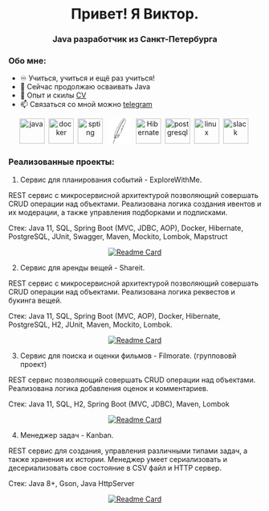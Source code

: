 <div id="header" align="center">
	<h1>Привет! Я Виктор.</h1>
	<h3>Java разработчик из Санкт-Петербурга </h3>
</div>

<!--
<div id="socials" align="center">
	<a href="https://t.me/wirt150">
		<img src="https://img.shields.io/badge/Telegram-brightgreen?style=for-the-badge&logo=telegram&logoColor=white" alt="Telegram"/>
	</a>
</div>
-->

### Обо мне:
- ♾️ Учиться, учиться и ещё раз учиться!
- 🌱 Сейчас продолжаю осваивать Java
- 📄 Опыт и скилы [CV](https://spb.hh.ru/resume/49035faaff0b5d08680039ed1f6c4155674743)
- 📫 Связаться со мной можно [telegram](https://t.me/wirt150)
       
<div id="socials" align="center">   
<img src="https://cdn.jsdelivr.net/gh/devicons/devicon/icons/java/java-original.svg" title="java" width="50" height="50"/>&nbsp;
<img src="https://cdn.jsdelivr.net/gh/devicons/devicon/icons/docker/docker-original.svg" title="docker" width="50" height="50"/>&nbsp;
<img src="https://cdn.jsdelivr.net/gh/devicons/devicon/icons/spring/spring-original.svg" title="spting" width="50" height="50"/>&nbsp;
<img src="https://raw.githubusercontent.com/devicons/devicon/1119b9f84c0290e0f0b38982099a2bd027a48bf1/icons/apache/apache-line.svg" title="Maven" width="50" height="50"/>&nbsp;
<img src="https://raw.githubusercontent.com/simple-icons/simple-icons/4ae63bc2e50725eb1500ec95b543a67101bf3bbb/icons/hibernate.svg" title="Hibernate" width="50" height="50"/>&nbsp;
<img src="https://cdn.jsdelivr.net/gh/devicons/devicon/icons/postgresql/postgresql-original.svg" title="postgresql" width="50" height="50"/>&nbsp;
<img src="https://cdn.jsdelivr.net/gh/devicons/devicon/icons/linux/linux-original.svg" title="linux" width="50" height="50"/>&nbsp;
<img src="https://cdn.jsdelivr.net/gh/devicons/devicon/icons/slack/slack-original.svg" title="slack" width="50" height="50"/>&nbsp;

</div>

### Реализованные проекты:
1) Сервис для планирования событий - ExploreWithMe.

REST сервис с микросервисной архитектурой позволяющий совершать CRUD операции над объектами. Реализована логика создания ивентов и их модерации, а также управления подборками и подписками.

Стек: Java 11, SQL, Spring Boot (MVC, JDBC, AOP), Docker, Hibernate, PostgreSQL, JUnit, Swagger, Maven, Mockito, Lombok, Mapstruct

<div id="project" align="center">   
	
[![Readme Card](https://github-readme-stats.vercel.app/api/pin/?username=Wirt150&repo=java-explore-with-me)](https://github.com/Wirt150/java-explore-with-me)
</div>

2) Сервис для аренды вещей - Shareit.

REST сервис с микросервисной архитектурой позволяющий совершать CRUD операции над объектами. Реализована логика реквестов и букинга вещей.

Стек: Java 11, SQL, Spring Boot (MVC, AOP), Docker, Hibernate, PostgreSQL, H2, JUnit, Maven, Mockito, Lombok.

<div id="project" align="center">   
	
[![Readme Card](https://github-readme-stats.vercel.app/api/pin/?username=Wirt150&repo=java-shareit)](https://github.com/Wirt150/java-shareit)
</div>

3) Сервис для поиска и оценки фильмов - Filmorate. (группововй проект)

REST сервис позволяющий совершать CRUD операции над объектами. Реализована логика добавления оценок и комментариев.

Стек: Java 11, SQL, H2, Spring Boot (MVC, JDBC), Maven, Lombok

<div id="project" align="center">   
	
[![Readme Card](https://github-readme-stats.vercel.app/api/pin/?username=Wirt150&repo=java-filmorate-ok)](https://github.com/Wirt150/java-filmorate-ok)
</div>

4) Менеджер задач - Kanban.

REST сервис для создания, управления различными типами задач, а также хранения их истории. Менеджер умеет сериализовать и десериализовать свое состояние в CSV файл и HTTP сервер.

Стек: Java 8+, Gson, Java HttpServer

<div id="project" align="center">   
	
[![Readme Card](https://github-readme-stats.vercel.app/api/pin/?username=Wirt150&repo=java-kanban-ok)](https://github.com/Wirt150/java-kanban-ok)
</div>

<!-- <div id="project" align="center">   

![](https://github-profile-summary-cards.vercel.app/api/cards/profile-details?username=Wirt150)
</div> -->

